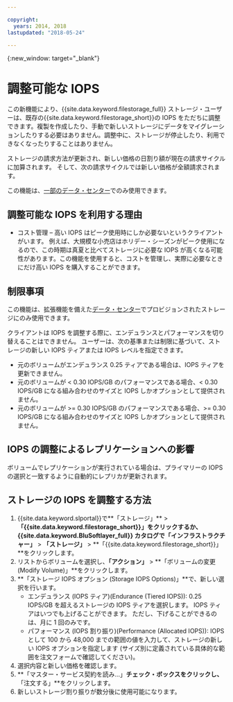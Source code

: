 ```yaml
---

copyright:
  years: 2014, 2018
lastupdated: "2018-05-24"

---
```

{:new_window: target="_blank"}

# 調整可能な IOPS

この新機能により、{{site.data.keyword.filestorage_full}} ストレージ・ユーザーは、既存の{{site.data.keyword.filestorage_short}}の IOPS をただちに調整できます。複製を作成したり、手動で新しいストレージにデータをマイグレーションしたりする必要はありません。調整中に、ストレージが停止したり、利用できなくなったりすることはありません。 

ストレージの請求方法が更新され、新しい価格の日割り額が現在の請求サイクルに加算されます。 そして、次の請求サイクルでは新しい価格が全額請求されます。

この機能は、[一部のデータ・センター](new-ibm-block-and-file-storage-location-and-features.html)でのみ使用できます。 

## 調整可能な IOPS を利用する理由

- コスト管理 – 高い IOPS はピーク使用時にしか必要ないというクライアントがいます。 例えば、大規模な小売店はホリデー・シーズンがピーク使用になるので、この時期は真夏と比べてストレージに必要な IOPS が高くなる可能性があります。この機能を使用すると、コストを管理し、実際に必要なときにだけ高い IOPS を購入することができます。

## 制限事項

この機能は、拡張機能を備えた[データ・センター](new-ibm-block-and-file-storage-location-and-features.html)でプロビジョンされたストレージにのみ使用できます。

クライアントは IOPS を調整する際に、エンデュランスとパフォーマンスを切り替えることはできません。 ユーザーは、次の基準または制限に基づいて、ストレージの新しい IOPS ティアまたは IOPS レベルを指定できます。 

- 元のボリュームがエンデュランス 0.25 ティアである場合は、IOPS ティアを更新できません。
- 元のボリュームが < 0.30 IOPS/GB のパフォーマンスである場合、< 0.30 IOPS/GB になる組み合わせのサイズと IOPS しかオプションとして提供されません。 
- 元のボリュームが >= 0.30 IOPS/GB のパフォーマンスである場合、>= 0.30 IOPS/GB になる組み合わせのサイズと IOPS しかオプションとして提供されません。 

## IOPS の調整によるレプリケーションへの影響

ボリュームでレプリケーションが実行されている場合は、プライマリーの IOPS の選択と一致するように自動的にレプリカが更新されます。 

## ストレージの IOPS を調整する方法

1. {{site.data.keyword.slportal}}で**「ストレージ」** > **「{{site.data.keyword.filestorage_short}}」**をクリックするか、{{site.data.keyword.BluSoftlayer_full}} カタログで**「インフラストラクチャー」** > **「ストレージ」** > **「{{site.data.keyword.filestorage_short}}」**をクリックします。
2. リストからボリュームを選択し、**「アクション」** > **「ボリュームの変更 (Modify Volume)」**をクリックします。
3. **「ストレージ IOPS オプション (Storage IOPS Options)」**で、新しい選択を行います。
    - エンデュランス (IOPS ティア)(Endurance (Tiered IOPS)): 0.25 IOPS/GB を超えるストレージの IOPS ティアを選択します。 IOPS ティアはいつでも上げることができます。 ただし、下げることができるのは、月に 1 回のみです。
    - パフォーマンス (IOPS 割り振り)(Performance (Allocated IOPS)): IOPS として 100 から 48,000 までの範囲の値を入力して、ストレージの新しい IOPS オプションを指定します (サイズ別に定義されている具体的な範囲を注文フォームで確認してください)。
4. 選択内容と新しい価格を確認します。
5. **「マスター・サービス契約を読み...」**チェック・ボックスをクリックし、**「注文する」**をクリックします。
6. 新しいストレージ割り振りが数分後に使用可能になります。
